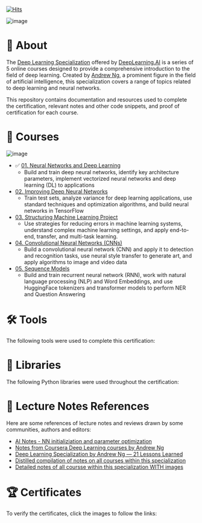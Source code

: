 [![Hits](https://hits.seeyoufarm.com/api/count/incr/badge.svg?url=https%3A%2F%2Fgithub.com%2Fmauritsvzb%2FDeepLearning.AI-Deep-Learning-Specialization%2Fblob%2Fmain%2FREADME.md&count_bg=%2379C83D&title_bg=%23555555&icon=&icon_color=%23E7E7E7&title=Repo+views&edge_flat=false)](https://hits.seeyoufarm.com)

![image](https://github.com/mauritsvzb/DeepLearning.AI-Deep-Learning-Specialization/assets/13508894/f18e7941-67dc-42ed-97d3-bc36f33736f3)

# 📄 About
The [Deep Learning Specialization](https://www.coursera.org/specializations/deep-learning) offered by [DeepLearning.AI](https://www.deeplearning.ai/) is a series of 5 online courses designed to provide a comprehensive introduction to the field of deep learning. Created by [Andrew Ng](https://www.andrewng.org/), a prominent figure in the field of artificial intelligence, this specialization covers a range of topics related to deep learning and neural networks.

This repository contains documentation and resources used to complete the certification, relevant notes and other code snippets, and proof of certification for each course.

# 📑 Courses

![image](https://github.com/mauritsvzb/DeepLearning.AI-Deep-Learning-Specialization/assets/13508894/dae3a8fc-3709-470e-a5b3-fd90306dd573)

* ✅ [01. Neural Networks and Deep Learning](https://github.com/mauritsvzb/DeepLearning.AI-Deep-Learning-Specialization/tree/main/01.%20Neural%20Networks%20and%20Deep%20Learning)
  * Build and train deep neural networks, identify key architecture parameters, implement vectorized neural networks and deep learning (DL) to applications 
* [02. Improving Deep Neural Networks](https://github.com/mauritsvzb/DeepLearning.AI-Deep-Learning-Specialization/tree/main/02.%20Improving%20Deep%20Neural%20Networks)
  * Train test sets, analyze variance for deep learning applications, use standard techniques and optimization algorithms, and build neural networks in TensorFlow 
* [03. Structuring Machine Learning Project](https://github.com/mauritsvzb/DeepLearning.AI-Deep-Learning-Specialization/tree/main/03.%20Structuring%20Machine%20Learning%20Project)
  * Use strategies for reducing errors in machine learning systems, understand complex machine learning settings, and apply end-to-end, transfer, and multi-task learning.
* [04. Convolutional Neural Networks (CNNs)](https://github.com/mauritsvzb/DeepLearning.AI-Deep-Learning-Specialization/tree/main/04.%20Convolutional%20Neural%20Networks%20(CNNs))
  * Build a convolutional neural network (CNN) and apply it to detection and recognition tasks, use neural style transfer to generate art, and apply algorithms to image and video data
* [05. Sequence Models](https://github.com/mauritsvzb/DeepLearning.AI-Deep-Learning-Specialization/tree/main/05.%20Sequence%20Models)
  * Build and train recurrent neural network (RNN), work with natural language processing (NLP) and Word Embeddings, and use HuggingFace tokenizers and transformer models to perform NER and Question Answering

# 🛠️ Tools
The following tools were used to complete this certification:

# 📖 Libraries
The following Python libraries were used throughout the certification:

# 📄 Lecture Notes References
Here are some references of lecture notes and reviews drawn by some communities, authors and editors:

* [AI Notes - NN initializiation and parameter optimization](https://www.deeplearning.ai/ai-notes/)
* [Notes from Coursera Deep Learning courses by Andrew Ng](https://www.slideshare.net/TessFerrandez/notes-from-coursera-deep-learning-courses-by-andrew-ng)
* [Deep Learning Specialization by Andrew Ng — 21 Lessons Learned](https://towardsdatascience.com/deep-learning-specialization-by-andrew-ng-21-lessons-learned-15ffaaef627c)
* [Distilled compilation of notes on all courses within this specialization](https://aman.ai/coursera-dl/)
* [Detailed notes of all coursse within this specialization WITH images](https://github.com/quanghuy0497/Deep-Learning-Specialization/tree/main)

# 🏆 Certificates
To verify the certificates, click the images to follow the links:

